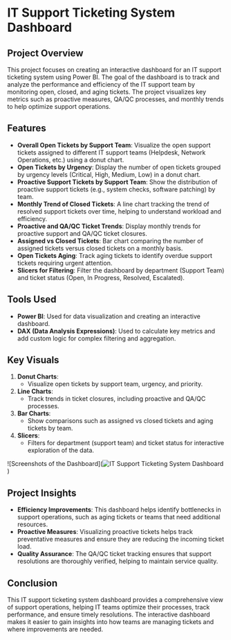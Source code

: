 # IT Support Ticketing System Dashboard

## Project Overview
This project focuses on creating an interactive dashboard for an IT support ticketing system using Power BI. The goal of the dashboard is to track and analyze the performance and efficiency of the IT support team by monitoring open, closed, and aging tickets. The project visualizes key metrics such as proactive measures, QA/QC processes, and monthly trends to help optimize support operations.

## Features
- **Overall Open Tickets by Support Team**: Visualize the open support tickets assigned to different IT support teams (Helpdesk, Network Operations, etc.) using a donut chart.
- **Open Tickets by Urgency**: Display the number of open tickets grouped by urgency levels (Critical, High, Medium, Low) in a donut chart.
- **Proactive Support Tickets by Support Team**: Show the distribution of proactive support tickets (e.g., system checks, software patching) by team.
- **Monthly Trend of Closed Tickets**: A line chart tracking the trend of resolved support tickets over time, helping to understand workload and efficiency.
- **Proactive and QA/QC Ticket Trends**: Display monthly trends for proactive support and QA/QC ticket closures.
- **Assigned vs Closed Tickets**: Bar chart comparing the number of assigned tickets versus closed tickets on a monthly basis.
- **Open Tickets Aging**: Track aging tickets to identify overdue support tickets requiring urgent attention.
- **Slicers for Filtering**: Filter the dashboard by department (Support Team) and ticket status (Open, In Progress, Resolved, Escalated).

## Tools Used
- **Power BI**: Used for data visualization and creating an interactive dashboard.
- **DAX (Data Analysis Expressions)**: Used to calculate key metrics and add custom logic for complex filtering and aggregation.

## Key Visuals
1. **Donut Charts**: 
   - Visualize open tickets by support team, urgency, and priority.
2. **Line Charts**: 
   - Track trends in ticket closures, including proactive and QA/QC processes.
3. **Bar Charts**: 
   - Show comparisons such as assigned vs closed tickets and aging tickets by team.
4. **Slicers**: 
   - Filters for department (support team) and ticket status for interactive exploration of the data.

![Screenshots of the Dashboard](![IT Support Ticketing System Dashboard](https://github.com/user-attachments/assets/fe2b1b72-bcc6-488f-956f-eee9a6b10a98))

## Project Insights
- **Efficiency Improvements**: This dashboard helps identify bottlenecks in support operations, such as aging tickets or teams that need additional resources.
- **Proactive Measures**: Visualizing proactive tickets helps track preventative measures and ensure they are reducing the incoming ticket load.
- **Quality Assurance**: The QA/QC ticket tracking ensures that support resolutions are thoroughly verified, helping to maintain service quality.

## Conclusion
This IT support ticketing system dashboard provides a comprehensive view of support operations, helping IT teams optimize their processes, track performance, and ensure timely resolutions. The interactive dashboard makes it easier to gain insights into how teams are managing tickets and where improvements are needed.
